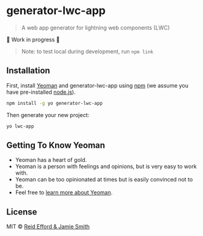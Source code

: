 # generator-lwc-app

> A web app generator for lightning web components (LWC)

🚧 Work in progress 🚧

> Note: to test local during development, run `npm link`

## Installation

First, install [Yeoman](http://yeoman.io) and generator-lwc-app using [npm](https://www.npmjs.com/) (we assume you have pre-installed [node.js](https://nodejs.org/)).

```bash
npm install -g yo generator-lwc-app
```

Then generate your new project:

```bash
yo lwc-app
```

## Getting To Know Yeoman

 * Yeoman has a heart of gold.
 * Yeoman is a person with feelings and opinions, but is very easy to work with.
 * Yeoman can be too opinionated at times but is easily convinced not to be.
 * Feel free to [learn more about Yeoman](http://yeoman.io/).

## License

MIT © [Reid Efford &amp; Jamie Smith](https://jsmith.dev)


[npm-image]: https://badge.fury.io/js/generator-lwc-app.svg
[npm-url]: https://npmjs.org/package/generator-lwc-app
[travis-image]: https://travis-ci.com/jsmithdev/generator-lwc-app.svg?branch=master
[travis-url]: https://travis-ci.com/jsmithdev/generator-lwc-app
[daviddm-image]: https://david-dm.org/jsmithdev/generator-lwc-app.svg?theme=shields.io
[daviddm-url]: https://david-dm.org/jsmithdev/generator-lwc-app
[coveralls-image]: https://coveralls.io/repos/jsmithdev/generator-lwc-app/badge.svg
[coveralls-url]: https://coveralls.io/r/jsmithdev/generator-lwc-app
